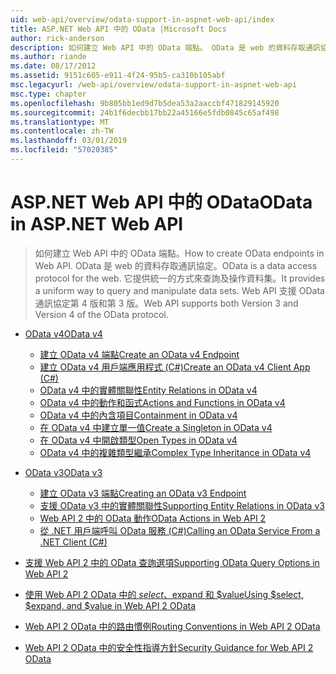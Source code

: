 ```yaml
---
uid: web-api/overview/odata-support-in-aspnet-web-api/index
title: ASP.NET Web API 中的 OData |Microsoft Docs
author: rick-anderson
description: 如何建立 Web API 中的 OData 端點。 OData 是 web 的資料存取通訊協定。 它提供統一的方式來查詢及操作資料集。 Web API s...
ms.author: riande
ms.date: 08/17/2012
ms.assetid: 9151c605-e911-4f24-95b5-ca310b105abf
msc.legacyurl: /web-api/overview/odata-support-in-aspnet-web-api
msc.type: chapter
ms.openlocfilehash: 9b805bb1ed9d7b5dea53a2aaccbf471829145920
ms.sourcegitcommit: 24b1f6decbb17bb22a45166e5fdb0845c65af498
ms.translationtype: MT
ms.contentlocale: zh-TW
ms.lasthandoff: 03/01/2019
ms.locfileid: "57020385"
---
```

<a name="odata-in-aspnet-web-api"></a><span data-ttu-id="4281e-106">ASP.NET Web API 中的 OData</span><span class="sxs-lookup"><span data-stu-id="4281e-106">OData in ASP.NET Web API</span></span>
====================
> <span data-ttu-id="4281e-107">如何建立 Web API 中的 OData 端點。</span><span class="sxs-lookup"><span data-stu-id="4281e-107">How to create OData endpoints in Web API.</span></span> <span data-ttu-id="4281e-108">OData 是 web 的資料存取通訊協定。</span><span class="sxs-lookup"><span data-stu-id="4281e-108">OData is a data access protocol for the web.</span></span> <span data-ttu-id="4281e-109">它提供統一的方式來查詢及操作資料集。</span><span class="sxs-lookup"><span data-stu-id="4281e-109">It provides a uniform way to query and manipulate data sets.</span></span> <span data-ttu-id="4281e-110">Web API 支援 OData 通訊協定第 4 版和第 3 版。</span><span class="sxs-lookup"><span data-stu-id="4281e-110">Web API supports both Version 3 and Version 4 of the OData protocol.</span></span>


- [<span data-ttu-id="4281e-111">OData v4</span><span class="sxs-lookup"><span data-stu-id="4281e-111">OData v4</span></span>](odata-v4/index.md)

    - [<span data-ttu-id="4281e-112">建立 OData v4 端點</span><span class="sxs-lookup"><span data-stu-id="4281e-112">Create an OData v4 Endpoint</span></span>](odata-v4/create-an-odata-v4-endpoint.md)
    - [<span data-ttu-id="4281e-113">建立 OData v4 用戶端應用程式 (C#)</span><span class="sxs-lookup"><span data-stu-id="4281e-113">Create an OData v4 Client App (C#)</span></span>](odata-v4/create-an-odata-v4-client-app.md)
    - [<span data-ttu-id="4281e-114">OData v4 中的實體關聯性</span><span class="sxs-lookup"><span data-stu-id="4281e-114">Entity Relations in OData v4</span></span>](odata-v4/entity-relations-in-odata-v4.md)
    - [<span data-ttu-id="4281e-115">OData v4 中的動作和函式</span><span class="sxs-lookup"><span data-stu-id="4281e-115">Actions and Functions in OData v4</span></span>](odata-v4/odata-actions-and-functions.md)
    - [<span data-ttu-id="4281e-116">OData v4 中的內含項目</span><span class="sxs-lookup"><span data-stu-id="4281e-116">Containment in OData v4</span></span>](odata-v4/odata-containment-in-web-api-22.md)
    - [<span data-ttu-id="4281e-117">在 OData v4 中建立單一值</span><span class="sxs-lookup"><span data-stu-id="4281e-117">Create a Singleton in OData v4</span></span>](odata-v4/using-a-singleton-in-an-odata-endpoint-in-web-api-22.md)
    - [<span data-ttu-id="4281e-118">在 OData v4 中開啟類型</span><span class="sxs-lookup"><span data-stu-id="4281e-118">Open Types in OData v4</span></span>](odata-v4/use-open-types-in-odata-v4.md)
    - [<span data-ttu-id="4281e-119">OData v4 中的複雜類型繼承</span><span class="sxs-lookup"><span data-stu-id="4281e-119">Complex Type Inheritance in OData v4</span></span>](odata-v4/complex-type-inheritance-in-odata-v4.md)
- [<span data-ttu-id="4281e-120">OData v3</span><span class="sxs-lookup"><span data-stu-id="4281e-120">OData v3</span></span>](odata-v3/index.md)

    - [<span data-ttu-id="4281e-121">建立 OData v3 端點</span><span class="sxs-lookup"><span data-stu-id="4281e-121">Creating an OData v3 Endpoint</span></span>](odata-v3/creating-an-odata-endpoint.md)
    - [<span data-ttu-id="4281e-122">支援 OData v3 中的實體關聯性</span><span class="sxs-lookup"><span data-stu-id="4281e-122">Supporting Entity Relations in OData v3</span></span>](odata-v3/working-with-entity-relations.md)
    - [<span data-ttu-id="4281e-123">Web API 2 中的 OData 動作</span><span class="sxs-lookup"><span data-stu-id="4281e-123">OData Actions in Web API 2</span></span>](odata-v3/odata-actions.md)
    - [<span data-ttu-id="4281e-124">從 .NET 用戶端呼叫 OData 服務 (C#)</span><span class="sxs-lookup"><span data-stu-id="4281e-124">Calling an OData Service From a .NET Client (C#)</span></span>](odata-v3/calling-an-odata-service-from-a-net-client.md)
- [<span data-ttu-id="4281e-125">支援 Web API 2 中的 OData 查詢選項</span><span class="sxs-lookup"><span data-stu-id="4281e-125">Supporting OData Query Options in Web API 2</span></span>](supporting-odata-query-options.md)
- [<span data-ttu-id="4281e-126">使用 Web API 2 OData 中的 $select、$expand 和 $value</span><span class="sxs-lookup"><span data-stu-id="4281e-126">Using $select, $expand, and $value in Web API 2 OData</span></span>](using-select-expand-and-value.md)
- [<span data-ttu-id="4281e-127">Web API 2 OData 中的路由慣例</span><span class="sxs-lookup"><span data-stu-id="4281e-127">Routing Conventions in Web API 2 OData</span></span>](odata-routing-conventions.md)
- [<span data-ttu-id="4281e-128">Web API 2 OData 中的安全性指導方針</span><span class="sxs-lookup"><span data-stu-id="4281e-128">Security Guidance for Web API 2 OData</span></span>](odata-security-guidance.md)
